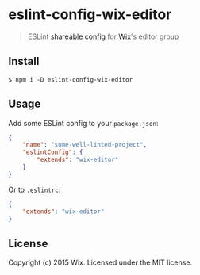 # eslint-config-wix-editor

> ESLint [shareable config](http://eslint.org/docs/developer-guide/shareable-configs.html) for [Wix](https://github.com/wix)'s editor group


## Install

```
$ npm i -D eslint-config-wix-editor
```


## Usage

Add some ESLint config to your `package.json`:

```json
{
	"name": "some-well-linted-project",
	"eslintConfig": {
		"extends": "wix-editor"
	}
}
```

Or to `.eslintrc`:

```json
{
	"extends": "wix-editor"
}
```
<!--
This package also exposes [`wix-editor/somethingelse`](somethingelse.js) if you want somethingelse rules:

```json
{
	"extends": "wix-editor/somethingelse"
}
``` -->


## License

Copyright (c) 2015 Wix. Licensed under the MIT license.
